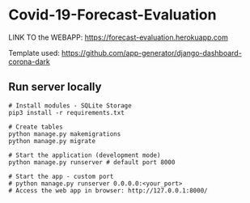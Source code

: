 # Covid-19-Forecast-Evaluation

LINK TO the WEBAPP: https://forecast-evaluation.herokuapp.com

Template used: https://github.com/app-generator/django-dashboard-corona-dark


## Run server locally
```console
# Install modules - SQLite Storage
pip3 install -r requirements.txt

# Create tables
python manage.py makemigrations
python manage.py migrate

# Start the application (development mode)
python manage.py runserver # default port 8000

# Start the app - custom port
# python manage.py runserver 0.0.0.0:<your_port>
# Access the web app in browser: http://127.0.0.1:8000/

```
